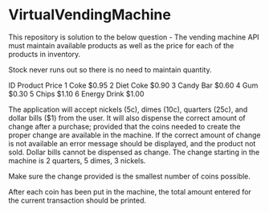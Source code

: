 # VirtualVendingMachine
This repository is solution to the below question - 
The vending machine API must maintain available products as well as the price for each of the products in inventory.

Stock never runs out so there is no need to maintain quantity.

ID
Product
Price
1
Coke
$0.95
2
Diet Coke
$0.90
3
Candy Bar
$0.60
4
Gum
$0.30
5
Chips
$1.10
6
Energy Drink
$1.00

The application will accept nickels (5c), dimes (10c), quarters (25c), and dollar bills ($1) from the user. It will also dispense the correct amount of change after 
a purchase; provided that the coins needed to create the proper change are available in the machine. If the correct amount of change is not available an error 
message should be displayed, and the product not sold. Dollar bills cannot be dispensed as change. The change starting in the machine is 2 quarters, 5 dimes, 3 nickels.

Make sure the change provided is the smallest number of coins possible.

After each coin has been put in the machine, the total amount entered for the current transaction should be printed.

